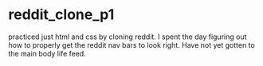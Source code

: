 # reddit_clone_p1
practiced just html and css by cloning reddit. I spent the day figuring out how to properly get the reddit nav bars to look right. Have not yet gotten to the main body life feed. 
